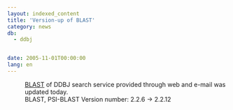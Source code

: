 ```yaml
---
layout: indexed_content
title: 'Version-up of BLAST'
category: news
db:
  - ddbj


date: 2005-11-01T00:00:00
lang: en
---
```


<dd><a href="http://blast.ddbj.nig.ac.jp/top-e.html">BLAST</a> of DDBJ search service provided through web and e-mail was updated today.
<dd>BLAST, PSI-BLAST Version number: 2.2.6 -&gt; 2.2.12</dd>
</dd>
